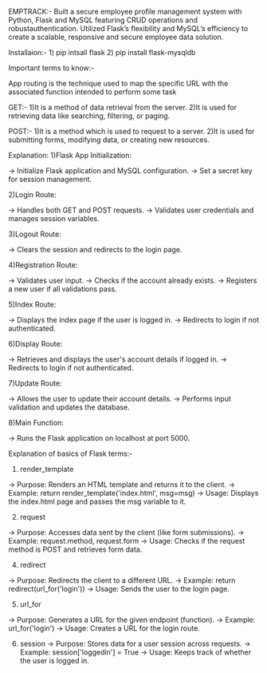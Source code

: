 EMPTRACK:- Built a secure employee profile management system with Python, Flask and MySQL featuring CRUD operations and robustauthentication.
Utilized Flask’s flexibility and MySQL’s efficiency to create a scalable, responsive and secure employee data solution. 

Installaion:- 1) pip intsall flask
              2) pip install flask-mysqldb

Important terms to know:-

App routing is the technique used to map the specific URL with
the associated function intended to perform some task

GET:- 1)It is a method of data retrieval from the server.
      2)It is used for retrieving data like searching, filtering, or paging.

POST:- 1)It is a method which is used to request to a server.
       2)It is used for submitting forms, modifying data, or creating new resources.

Explanation:
1)Flask App Initialization:

-> Initialize Flask application and MySQL configuration.
-> Set a secret key for session management.

2)Login Route:

-> Handles both GET and POST requests.
-> Validates user credentials and manages session variables.

3)Logout Route:

-> Clears the session and redirects to the login page.

4)Registration Route:

-> Validates user input.
-> Checks if the account already exists.
-> Registers a new user if all validations pass.

5)Index Route:

-> Displays the index page if the user is logged in.
-> Redirects to login if not authenticated.

6)Display Route:

-> Retrieves and displays the user's account details if logged in.
-> Redirects to login if not authenticated.

7)Update Route:

-> Allows the user to update their account details.
-> Performs input validation and updates the database.

8)Main Function:

-> Runs the Flask application on localhost at port 5000.


Explanation of basics of Flask terms:-

1. render_template

-> Purpose: Renders an HTML template and returns it to the client.
-> Example: return render_template('index.html', msg=msg)
-> Usage: Displays the index.html page and passes the msg variable to it.

2. request
   
-> Purpose: Accesses data sent by the client (like form submissions).
-> Example: request.method, request.form
-> Usage: Checks if the request method is POST and retrieves form data.

4. redirect

-> Purpose: Redirects the client to a different URL.
-> Example: return redirect(url_for('login'))
-> Usage: Sends the user to the login page.

5. url_for

-> Purpose: Generates a URL for the given endpoint (function).
-> Example: url_for('login')
-> Usage: Creates a URL for the login route.

6. session
-> Purpose: Stores data for a user session across requests.
-> Example: session['loggedin'] = True
-> Usage: Keeps track of whether the user is logged in.
